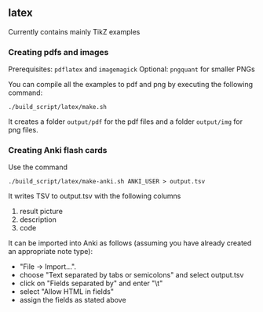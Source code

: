 ## latex

Currently contains mainly TikZ examples

### Creating pdfs and images

Prerequisites: `pdflatex` and `imagemagick`
Optional: `pngquant` for smaller PNGs

You can compile all the examples to pdf and png by executing the following command:

```
./build_script/latex/make.sh
```

It creates a folder `output/pdf` for the pdf files and a folder `output/img` for png files.

### Creating Anki flash cards

Use the command

```
./build_script/latex/make-anki.sh ANKI_USER > output.tsv
```

It writes TSV to output.tsv with the following columns 
1. result picture
2. description
3. code

It can be imported into Anki as follows (assuming you have already created an appropriate note type):

- "File -> Import...". 
- choose "Text separated by tabs or semicolons" and select output.tsv
- click on "Fields separated by" and enter "\t"
- select "Allow HTML in fields"
- assign the fields as stated above
